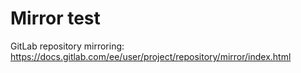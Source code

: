 # Mirror test

GitLab repository mirroring: <https://docs.gitlab.com/ee/user/project/repository/mirror/index.html>